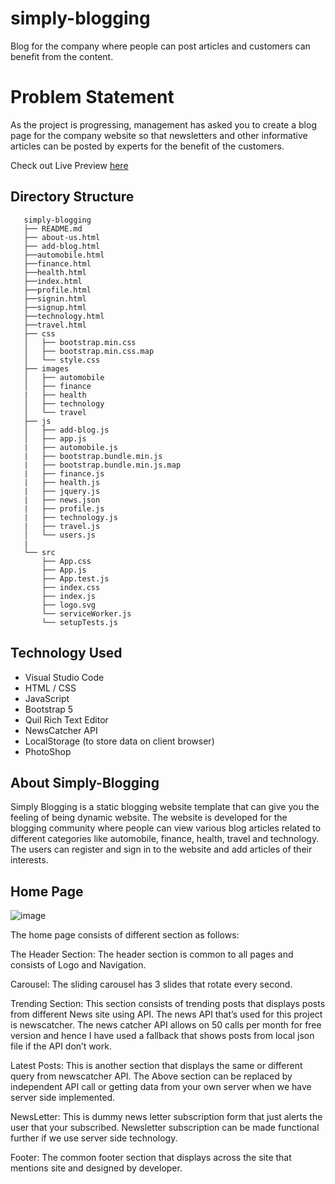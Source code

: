 # simply-blogging
 Blog for the company where people can post articles and customers can benefit from the content.
 
 # Problem Statement
 As the project is progressing, management has asked you to create a blog page for the company website so that newsletters and other informative articles can be posted by experts for the benefit of the customers.

 Check out Live Preview [here](https://simply-blogging.vercel.app/index.html)

 ## Directory Structure

 ```
	simply-blogging
	├── README.md
	├── about-us.html
	├── add-blog.html
	├──automobile.html
	├──finance.html
	├──health.html
	├──index.html
	├──profile.html
	├──signin.html
	├──signup.html
	├──technology.html
	├──travel.html
	├── css
	│   ├── bootstrap.min.css
	│   ├── bootstrap.min.css.map
	│   └── style.css
	├── images
	│   ├── automobile
	│   ├── finance
	|   ├── health
	│   ├── technology
	│   └── travel
	├── js
	│   ├── add-blog.js
	│   ├── app.js
	|   ├── automobile.js
	|   ├── bootstrap.bundle.min.js
	|   ├── bootstrap.bundle.min.js.map
	|   ├── finance.js
	|   ├── health.js
	|   ├── jquery.js
	|   ├── news.json
	|   ├── profile.js
	|   ├── technology.js
	|   ├── travel.js
	│   └── users.js
	|
	└── src
		├── App.css
		├── App.js
		├── App.test.js
		├── index.css
		├── index.js
		├── logo.svg
		└── serviceWorker.js
		└── setupTests.js
```

## Technology Used

* Visual Studio Code
* HTML / CSS
* JavaScript
* Bootstrap 5 
* Quil Rich Text Editor
* NewsCatcher API
* LocalStorage (to store data on client browser)
* PhotoShop
 
## About Simply-Blogging

Simply Blogging is a static blogging website template that can give you the feeling of being dynamic website. The website is developed for the blogging community where people can view various blog articles related to different categories like automobile, finance, health, travel and technology. The users can register and sign in to the website and add articles of their interests. 

## Home Page

![image](https://user-images.githubusercontent.com/24253084/216339057-5429bb15-9f62-43cf-9704-785ce4d03577.png)


The home page consists of different section as follows:

The Header Section: The header section is common to all pages and consists of Logo and Navigation.

Carousel: The sliding carousel has 3 slides that rotate every second. 

Trending Section: This section consists of trending posts that displays posts from different News site using API. The news API that’s used for this project is newscatcher. The news catcher API allows on 50 calls per month for free version and hence I have used a fallback that shows posts from local json file if the API don’t work. 

Latest Posts: This is another section that displays the same or different query from newscatcher API. 
The Above section can be replaced by independent API call or getting data from your own server when we have server side implemented. 

NewsLetter: This is dummy news letter subscription form that just alerts the user that your subscribed. Newsletter subscription can be made functional further if we use server side technology. 

Footer: The common footer section that displays across the site that mentions site and designed by developer. 
